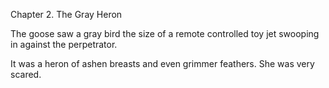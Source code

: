 Chapter 2. The Gray Heron

The goose saw a gray bird the size of a remote controlled toy jet swooping in against the perpetrator.

It was a heron of ashen breasts and even grimmer feathers. She was very scared.